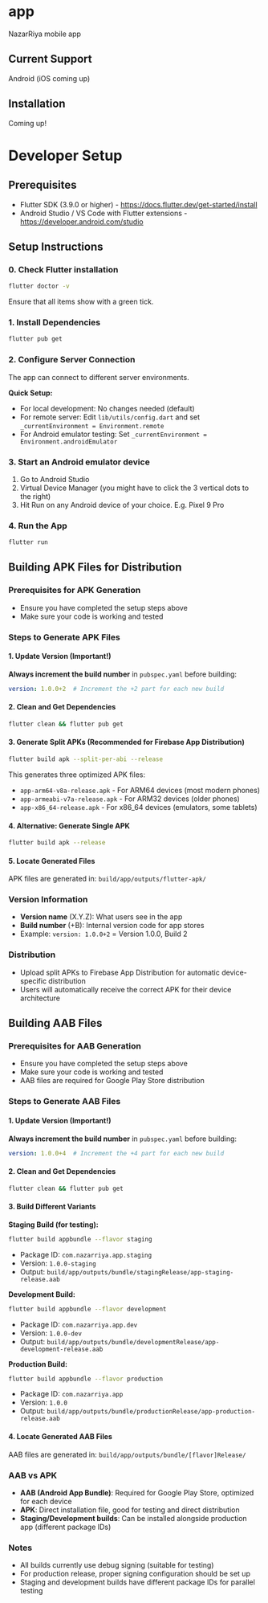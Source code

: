 # app

NazarRiya mobile app

## Current Support
Android (iOS coming up)

## Installation
Coming up!


# Developer Setup

## Prerequisites
- Flutter SDK (3.9.0 or higher) - https://docs.flutter.dev/get-started/install
- Android Studio / VS Code with Flutter extensions - https://developer.android.com/studio

## Setup Instructions

### 0. Check Flutter installation
```bash
flutter doctor -v
```
Ensure that all items show with a green tick.

### 1. Install Dependencies
```bash
flutter pub get
```

### 2. Configure Server Connection
The app can connect to different server environments.

**Quick Setup:**
- For local development: No changes needed (default)
- For remote server: Edit `lib/utils/config.dart` and set `_currentEnvironment = Environment.remote`
- For Android emulator testing: Set `_currentEnvironment = Environment.androidEmulator`

### 3. Start an Android emulator device
1. Go to Android Studio
2. Virtual Device Manager (you might have to click the 3 vertical dots to the right)
3. Hit Run on any Android device of your choice. E.g. Pixel 9 Pro

### 4. Run the App
```bash
flutter run
```

## Building APK Files for Distribution

### Prerequisites for APK Generation
- Ensure you have completed the setup steps above
- Make sure your code is working and tested

### Steps to Generate APK Files

#### 1. Update Version (Important!)
**Always increment the build number** in `pubspec.yaml` before building:
```yaml
version: 1.0.0+2  # Increment the +2 part for each new build
```

#### 2. Clean and Get Dependencies
```bash
flutter clean && flutter pub get
```

#### 3. Generate Split APKs (Recommended for Firebase App Distribution)
```bash
flutter build apk --split-per-abi --release
```

This generates three optimized APK files:
- `app-arm64-v8a-release.apk` - For ARM64 devices (most modern phones)
- `app-armeabi-v7a-release.apk` - For ARM32 devices (older phones)
- `app-x86_64-release.apk` - For x86_64 devices (emulators, some tablets)

#### 4. Alternative: Generate Single APK
```bash
flutter build apk --release
```

#### 5. Locate Generated Files
APK files are generated in: `build/app/outputs/flutter-apk/`

### Version Information
- **Version name** (X.Y.Z): What users see in the app
- **Build number** (+B): Internal version code for app stores
- Example: `version: 1.0.0+2` = Version 1.0.0, Build 2

### Distribution
- Upload split APKs to Firebase App Distribution for automatic device-specific distribution
- Users will automatically receive the correct APK for their device architecture

## Building AAB Files

### Prerequisites for AAB Generation
- Ensure you have completed the setup steps above
- Make sure your code is working and tested
- AAB files are required for Google Play Store distribution

### Steps to Generate AAB Files

#### 1. Update Version (Important!)
**Always increment the build number** in `pubspec.yaml` before building:
```yaml
version: 1.0.0+4  # Increment the +4 part for each new build
```

#### 2. Clean and Get Dependencies
```bash
flutter clean && flutter pub get
```

#### 3. Build Different Variants

**Staging Build (for testing):**
```bash
flutter build appbundle --flavor staging
```
- Package ID: `com.nazarriya.app.staging`
- Version: `1.0.0-staging`
- Output: `build/app/outputs/bundle/stagingRelease/app-staging-release.aab`

**Development Build:**
```bash
flutter build appbundle --flavor development
```
- Package ID: `com.nazarriya.app.dev`
- Version: `1.0.0-dev`
- Output: `build/app/outputs/bundle/developmentRelease/app-development-release.aab`

**Production Build:**
```bash
flutter build appbundle --flavor production
```
- Package ID: `com.nazarriya.app`
- Version: `1.0.0`
- Output: `build/app/outputs/bundle/productionRelease/app-production-release.aab`

#### 4. Locate Generated AAB Files
AAB files are generated in: `build/app/outputs/bundle/[flavor]Release/`

### AAB vs APK
- **AAB (Android App Bundle)**: Required for Google Play Store, optimized for each device
- **APK**: Direct installation file, good for testing and direct distribution
- **Staging/Development builds**: Can be installed alongside production app (different package IDs)

### Notes
- All builds currently use debug signing (suitable for testing)
- For production release, proper signing configuration should be set up
- Staging and development builds have different package IDs for parallel testing
